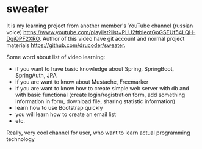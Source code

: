 # sweater

It is my learning project from another member's YouTube channel (russian voice) https://www.youtube.com/playlist?list=PLU2ftbIeotGoGSEUf54LQH-DgiQPF2XRO.
Author of this video have git account and normal project materials https://github.com/drucoder/sweater.

Some word about list of video learning:
 - if you want to have basic knowledge about Spring, SpringBoot, SpringAuth, JPA
 - if you are want to know about Mustache, Freemarker
 - if you are want to know how to create simple web server with db and with basic functional 
 (create login/registration form, add something information in form, download file, sharing statistic information)
 - learn how to use Bootstrap quickly
 - you will learn how to create an email list
 - etc.
 
 Really, very cool channel for user, who want to learn actual programming technology
